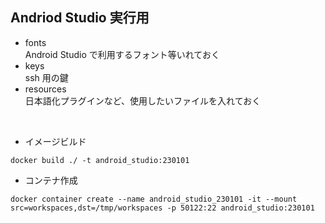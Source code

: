 ## Andriod Studio 実行用

- fonts  
  Android Studio で利用するフォント等いれておく
- keys  
  ssh 用の鍵
- resources  
  日本語化プラグインなど、使用したいファイルを入れておく

<br/>

- イメージビルド

```
docker build ./ -t android_studio:230101
```

- コンテナ作成

```
docker container create --name android_studio_230101 -it --mount src=workspaces,dst=/tmp/workspaces -p 50122:22 android_studio:230101
```

